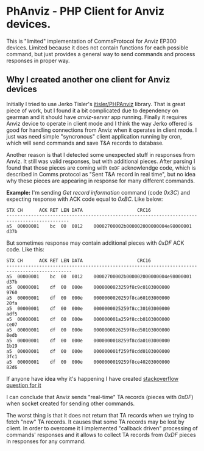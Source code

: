 # PhAnviz - PHP Client for Anviz devices. 
This is "limited" implementation of CommsProtocol for Anviz EP300 devices. 
Limited because it does not contain functions for each possible command, but just provides a general way to send commands and process responses in proper way.

## Why I created another one client for Anviz devices
Initially I tried to use Jerko Tisler's [jtisler/PHPAnviz](https://github.com/jtisler/PHPAnviz/)  library. That is great piece of work, but I found it a bit complicated due to dependency on gearman and it should have *anviz-server* app running. 
Finally it requires Anviz device to operate in client mode and I think the way Jerko offered is good for handling connections from Anviz when it operates in client mode. 
I just was need simple "syncronous" client application running by cron, which will send commands and save T&A records to database.

Another reason is that I detected some unexpected stuff in responses from Anviz. It still was valid responses, but with additional pieces. After parsing I found that those pieces are coming with `0xDF` acknowlendge code, which is described in Comms protocol as "Sent T&A record in real time", but no idea why these pieces are appearing in response for many different commands. 

**Example:** 
I'm sending *Get record information* command (code *0x3C*) and expecting response with ACK code equal to *0xBC*. Like below: 

```
STX	CH		ACK	RET	LEN	DATA					CRC16
---------------------------------------------------------------------------------------------
a5	00000001	bc	00	0012	00002700002b000002000000004e98000001	d37b
```

But sometimes response may contain additional pieces with *0xDF* ACK code. Like this: 

```
STX	CH		ACK	RET	LEN	DATA					CRC16
----------------------------------------------------------------------------------------------
a5	00000001	bc	00	0012	00002700002b000002000000004e98000001	d37b
a5	00000001	df	00	000e	0000000023259f8c9c0103000000		9760
a5	00000001	df	00	000e	0000000020259f8ca60103000000		20fa
a5	00000001	df	00	000e	0000000025259f8cc30103000000		adf5
a5	00000001	df	00	000e	000000001a259f8ccb0103000000		ce07
a5	00000001	df	00	000e	0000000026259f8cd50103000000		8edb
a5	00000001	df	00	000e	0000000018259f8cda0103000000		1b19
a5	00000001	df	00	000e	000000001f259f8cdd0103000000		3fc1
a5	00000001	df	00	000e	0000000019259f8ce40203000000		82d6
``` 
If anyone have idea why it's happening I have created [stackoverflow question for it](https://stackoverflow.com/questions/59528983/anviz-ep300-unexpected-data-in-response-of-get-record-information-command-0x3c)

I can conclude that Anviz sends "real-time" TA records (pieces with *0xDF*) when socket created for sending other commands.  

The worst thing is that it does not return that TA records when we trying to fetch "new" TA records. It causes that some TA records may be lost by client. In order to overcome it I implemented "callback driven" processing of commands' responses and it allows to collect TA records from *0xDF* pieces in responses for any command. 

